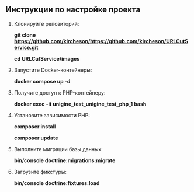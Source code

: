 ## Инструкции по настройке проекта

1. Клонируйте репозиторий:

   **git clone https://github.com/kircheson/https://github.com/kircheson/URLCutService.git**

   **cd URLCutService/images**

2. Запустите Docker-контейнеры:

   **docker compose up -d**

3. Получите доступ к PHP-контейнеру:

   **docker exec -it unigine_test_unigine_test_php_1 bash**

4. Установите зависимости PHP:

   **composer install**

   **composer update**

5. Выполните миграции базы данных:

   **bin/console doctrine:migrations:migrate**

6. Загрузите фикстуры:

   **bin/console doctrine:fixtures:load**